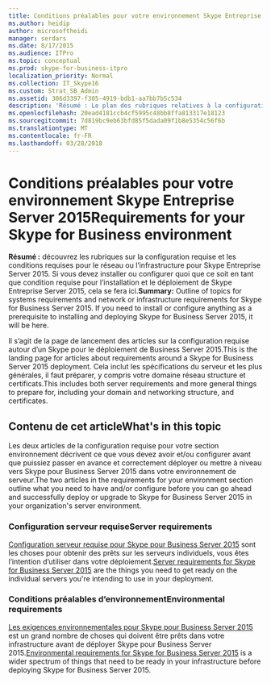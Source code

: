 ```yaml
---
title: Conditions préalables pour votre environnement Skype Entreprise Server 2015
ms.author: heidip
author: microsoftheidi
manager: serdars
ms.date: 8/17/2015
ms.audience: ITPro
ms.topic: conceptual
ms.prod: skype-for-business-itpro
localization_priority: Normal
ms.collection: IT_Skype16
ms.custom: Strat_SB_Admin
ms.assetid: 306d3397-f305-4919-bdb1-aa7bb7b5c534
description: 'Résumé : Le plan des rubriques relatives à la configuration requise et la configuration réseau ou l’infrastructure requise pour Skype pour Business Server 2015. Si vous avez besoin d’installer ou de configurer quoi que ce soit en tant que condition préalable à l’installation et de déploiement Skype pour Business Server 2015, il sera ici.'
ms.openlocfilehash: 20ead4181ccb4cf5995c48bb8ffa813317e18123
ms.sourcegitcommit: 7d819bc9eb63bfd85f5dada09f1b8e5354c56f6b
ms.translationtype: MT
ms.contentlocale: fr-FR
ms.lasthandoff: 03/28/2018
---
```

# <a name="requirements-for-your-skype-for-business-environment"></a><span data-ttu-id="94a20-104">Conditions préalables pour votre environnement Skype Entreprise Server 2015</span><span class="sxs-lookup"><span data-stu-id="94a20-104">Requirements for your Skype for Business environment</span></span>
 
<span data-ttu-id="94a20-p102">**Résumé :** découvrez les rubriques sur la configuration requise et les conditions requises pour le réseau ou l’infrastructure pour Skype Entreprise Server 2015. Si vous devez installer ou configurer quoi que ce soit en tant que condition requise pour l’installation et le déploiement de Skype Entreprise Server 2015, cela se fera ici.</span><span class="sxs-lookup"><span data-stu-id="94a20-p102">**Summary:** Outline of topics for systems requirements and network or infrastructure requirements for Skype for Business Server 2015. If you need to install or configure anything as a prerequisite to installing and deploying Skype for Business Server 2015, it will be here.</span></span>
  
<span data-ttu-id="94a20-107">Il s’agit de la page de lancement des articles sur la configuration requise autour d’un Skype pour le déploiement de Business Server 2015.</span><span class="sxs-lookup"><span data-stu-id="94a20-107">This is the landing page for articles about requirements around a Skype for Business Server 2015 deployment.</span></span> <span data-ttu-id="94a20-108">Cela inclut les spécifications du serveur et les plus générales, il faut préparer, y compris votre domaine réseau structure et certificats.</span><span class="sxs-lookup"><span data-stu-id="94a20-108">This includes both server requirements and more general things to prepare for, including your domain and networking structure, and certificates.</span></span>
  
## <a name="whats-in-this-topic"></a><span data-ttu-id="94a20-109">Contenu de cet article</span><span class="sxs-lookup"><span data-stu-id="94a20-109">What's in this topic</span></span>

<span data-ttu-id="94a20-110">Les deux articles de la configuration requise pour votre section environnement décrivent ce que vous devez avoir et/ou configurer avant que puissiez passer en avance et correctement déployer ou mettre à niveau vers Skype pour Business Server 2015 dans votre environnement de serveur.</span><span class="sxs-lookup"><span data-stu-id="94a20-110">The two articles in the requirements for your environment section outline what you need to have and/or configure before you can go ahead and successfully deploy or upgrade to Skype for Business Server 2015 in your organization's server environment.</span></span>
  
### <a name="server-requirements"></a><span data-ttu-id="94a20-111">Configuration serveur requise</span><span class="sxs-lookup"><span data-stu-id="94a20-111">Server requirements</span></span>

<span data-ttu-id="94a20-112">[Configuration serveur requise pour Skype pour Business Server 2015](server-requirements.md) sont les choses pour obtenir des prêts sur les serveurs individuels, vous êtes l’intention d’utiliser dans votre déploiement.</span><span class="sxs-lookup"><span data-stu-id="94a20-112">[Server requirements for Skype for Business Server 2015](server-requirements.md) are the things you need to get ready on the individual servers you're intending to use in your deployment.</span></span>
  
### <a name="environmental-requirements"></a><span data-ttu-id="94a20-113">Conditions préalables d’environnement</span><span class="sxs-lookup"><span data-stu-id="94a20-113">Environmental requirements</span></span>

<span data-ttu-id="94a20-114">[Les exigences environnementales pour Skype pour Business Server 2015](environmental-requirements.md) est un grand nombre de choses qui doivent être prêts dans votre infrastructure avant de déployer Skype pour Business Server 2015.</span><span class="sxs-lookup"><span data-stu-id="94a20-114">[Environmental requirements for Skype for Business Server 2015](environmental-requirements.md) is a wider spectrum of things that need to be ready in your infrastructure before deploying Skype for Business Server 2015.</span></span>
  

